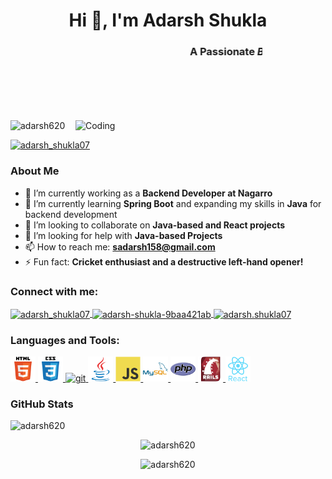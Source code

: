 <h1 align="center">Hi 👋, I'm Adarsh Shukla</h1>
<h3 align="center">
  <marquee width="60%" direction="left" height="100px">A Passionate <i>Backend Developer</i> from India</marquee>
</h3>

<!-- Right-side image -->
<img align="right" alt="Coding" width="400" src="https://i.pinimg.com/originals/e8/f4/53/e8f453469a3ec97ecd354df465d73913.gif"> 

<!-- Profile views badge -->
<p align="left">
  <img src="https://komarev.com/ghpvc/?username=adarsh620&label=Profile%20views&color=0e75b6&style=flat" alt="adarsh620" />
</p>

<!-- Twitter follow badge -->
<p align="left">
  <a href="https://twitter.com/adarsh_shukla07" target="_blank">
    <img src="https://img.shields.io/twitter/follow/adarsh_shukla07?logo=twitter&style=for-the-badge" alt="adarsh_shukla07" />
  </a>
</p>

<!-- About Me section -->
### About Me
- 🔭 I’m currently working as a **Backend Developer at Nagarro**  
- 🌱 I’m currently learning **Spring Boot** and expanding my skills in **Java** for backend development  
- 👯 I’m looking to collaborate on **Java-based and React projects**
- 🤝 I’m looking for help with **Java-based Projects**  
- 📫 How to reach me: **sadarsh158@gmail.com**  
- ⚡ Fun fact: **Cricket enthusiast and a destructive left-hand opener!**

<!-- Connect with Me section -->
### Connect with me:
<p align="left">
  <a href="https://twitter.com/adarsh_shukla07" target="_blank">
    <img align="center" src="https://raw.githubusercontent.com/rahuldkjain/github-profile-readme-generator/master/src/images/icons/Social/twitter.svg" alt="adarsh_shukla07" height="30" width="40" />
  </a>
  <a href="https://linkedin.com/in/adarsh-shukla-9baa421ab" target="_blank">
    <img align="center" src="https://raw.githubusercontent.com/rahuldkjain/github-profile-readme-generator/master/src/images/icons/Social/linked-in-alt.svg" alt="adarsh-shukla-9baa421ab" height="30" width="40" />
  </a>
  <a href="https://instagram.com/adarsh.shukla07" target="_blank">
    <img align="center" src="https://raw.githubusercontent.com/rahuldkjain/github-profile-readme-generator/master/src/images/icons/Social/instagram.svg" alt="adarsh.shukla07" height="30" width="40" />
  </a>
</p>

<!-- Languages and Tools section -->
### Languages and Tools:
<p align="left">
  <a href="https://www.w3.org/html/" target="_blank" rel="noreferrer">
    <img src="https://raw.githubusercontent.com/devicons/devicon/master/icons/html5/html5-original-wordmark.svg" alt="html5" width="40" height="40"/>
  </a>
  <a href="https://www.w3schools.com/css/" target="_blank" rel="noreferrer">
    <img src="https://raw.githubusercontent.com/devicons/devicon/master/icons/css3/css3-original-wordmark.svg" alt="css3" width="40" height="40"/>
  </a>
  <a href="https://git-scm.com/" target="_blank" rel="noreferrer">
    <img src="https://www.vectorlogo.zone/logos/git-scm/git-scm-icon.svg" alt="git" width="40" height="40"/>
  </a>
  <a href="https://www.java.com" target="_blank" rel="noreferrer">
    <img src="https://raw.githubusercontent.com/devicons/devicon/master/icons/java/java-original.svg" alt="java" width="40" height="40"/>
  </a>
  <a href="https://developer.mozilla.org/en-US/docs/Web/JavaScript" target="_blank" rel="noreferrer">
    <img src="https://raw.githubusercontent.com/devicons/devicon/master/icons/javascript/javascript-original.svg" alt="javascript" width="40" height="40"/>
  </a>
  <a href="https://www.mysql.com/" target="_blank" rel="noreferrer">
    <img src="https://raw.githubusercontent.com/devicons/devicon/master/icons/mysql/mysql-original-wordmark.svg" alt="mysql" width="40" height="40"/>
  </a>
  <a href="https://www.php.net" target="_blank" rel="noreferrer">
    <img src="https://raw.githubusercontent.com/devicons/devicon/master/icons/php/php-original.svg" alt="php" width="40" height="40"/>
  </a>
  <a href="https://rubyonrails.org/" target="_blank" rel="noreferrer">
    <img src="https://raw.githubusercontent.com/devicons/devicon/master/icons/rails/rails-original-wordmark.svg" alt="rails" width="40" height="40"/>
  </a>
  <a href="https://reactjs.org/" target="_blank" rel="noreferrer">
    <img src="https://raw.githubusercontent.com/devicons/devicon/master/icons/react/react-original-wordmark.svg" alt="react" width="40" height="40"/>
  </a>
</p>

<!-- GitHub stats -->
### GitHub Stats
<p align="left">
  <img src="https://github-readme-stats.vercel.app/api/top-langs?username=adarsh620&show_icons=true&locale=en&layout=compact" alt="adarsh620" />
</p>

<p align="center">
  <img src="https://github-readme-stats.vercel.app/api?username=adarsh620&show_icons=true&locale=en" alt="adarsh620" />
</p>

<p align="center">
  <img src="https://github-readme-streak-stats.herokuapp.com/?user=adarsh620&" alt="adarsh620" />
</p>
